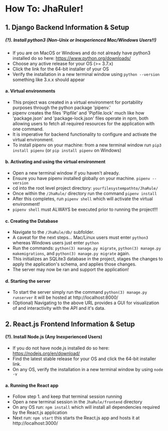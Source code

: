 # How To: JhaRuler!

## 1. Django Backend Information & Setup
##### (?). Install python3 (Non-Unix or Inexperienced Mac/Windows Users!!)
  - If you are on MacOS or Windows and do not already have python3 installed do so here: https://www.python.org/downloads/
  - Choose any active release for your OS (>= 3.7.x)
  - Click the link for the 64-bit installer of your OS
  - Verify the installation in a new terminal window using `python --version` something like 3.x.x should appear
#### a. Virtual environments
  - This project was created in a virtual environment for portability purposes through the python package 'pipenv.'
  - pipenv creates the files 'Pipfile' and 'Pipfile.lock' much like how 'package.json' and 'package-lock.json' files operate in npm, both allowing users to fetch all required resources for the application with one command.
  - It is imperative for backend functionality to configure and activate the virtual environment.
  - To install pipenv on your machine: from a new terminal window run `pip3 install pipenv` (or `pip install pipenv` on Windows)
#### b. Activating and using the virtual environment 
  - Open a new terminal window if you haven't already.
  - Ensure you have pipenv installed globally on your machine. `pipenv --version`
  - cd into the root level project directory: `yourfilesystempathto/JhaRule/`
  - Once within the `/JhaRule/` directory run the command `pipenv install`
  - After this completes, run `pipenv shell` which will activate the virtual environment!
  - `pipenv shell` must ALWAYS be executed prior to running the project!!!
#### c. Creating the Database
  - Navigate to the `/JhaRule/db/` subfolder.
  - A caveat for the next steps... Mac/Linux users must enter `python3` whereas Windows users just enter `python`
  - Run the commands: `python(3) manage.py migrate`, `python(3) manage.py makemigrations`, and `python(3) manage.py migrate` again.
  - This initializes an SQLite3 database in the project, stages the changes to apply the application's schema, and applies those changes.
  - The server may now be ran and support the application!
#### d. Starting the server
  - To start the server simply run the command `python(3) manage.py runserver` it will be hosted at http://localhost:8000/
  - (Optional) Navigating to the above URL provides a GUI for visualization of and interactivity with the API and it's data.  

## 2. React.js Frontend Information & Setup
#### (?). Install Node.js (Any Inexperienced Users)
  - If you do not have node.js installed do so here: https://nodejs.org/en/download/
  - Find the latest stable release for your OS and click the 64-bit installer link.
  - On any OS, verify the installation in a new terminal window by using `node -v`
#### a. Running the React app
  - Follow step 1. and keep that terminal session running
  - Open a new terminal session in the `JhaRule/frontend` directory
  - On any OS run: `npm install` which will install all dependencies required by the React.js application
  - Next run: `npm start` this starts the React.js app and hosts it at http://localhost:3000/